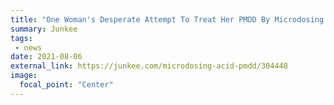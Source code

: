 ```yaml
---
title: "One Woman's Desperate Attempt To Treat Her PMDD By Microdosing Acid"
summary: Junkee
tags:
 - news
date: 2021-08-06
external_link: https://junkee.com/microdosing-acid-pmdd/304448
image:
  focal_point: "Center"
---
```


